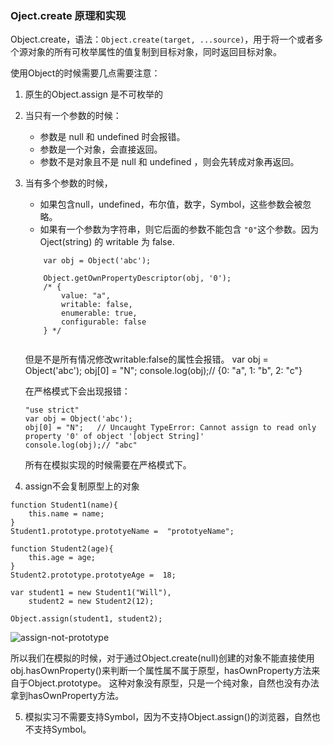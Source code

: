 ### Oject.create 原理和实现

Object.create，语法：```Object.create(target, ...source)```，用于将一个或者多个源对象的所有可枚举属性的值复制到目标对象，同时返回目标对象。

使用Object的时候需要几点需要注意：
1. 原生的Object.assign 是不可枚举的

2. 当只有一个参数的时候：
    + 参数是 null 和 undefined 时会报错。
    + 参数是一个对象，会直接返回。
    + 参数不是对象且不是 null 和 undefined ，则会先转成对象再返回。

3. 当有多个参数的时候，
    + 如果包含null，undefined，布尔值，数字，Symbol，这些参数会被忽略。
    + 如果有一个参数为字符串，则它后面的参数不能包含 ``` "0" ```这个参数。因为 Oject(string) 的 writable 为 false.
    ```
        var obj = Object('abc'); 

        Object.getOwnPropertyDescriptor(obj, '0');
        /* {
            value: "a", 
            writable: false, 
            enumerable: true, 
            configurable: false
        } */
        
    ``` 
    但是不是所有情况修改writable:false的属性会报错。
    var obj = Object('abc'); 
    obj[0] = "N";
    console.log(obj);// {0: "a", 1: "b", 2: "c"}

    在严格模式下会出现报错：
    ```
    "use strict"    
    var obj = Object('abc'); 
    obj[0] = "N";   // Uncaught TypeError: Cannot assign to read only property '0' of object '[object String]'
    console.log(obj);// "abc"
    ```

    所有在模拟实现的时候需要在严格模式下。

4. assign不会复制原型上的对象
```
function Student1(name){
	this.name = name;	
}
Student1.prototype.prototyeName =  "prototyeName";

function Student2(age){
	this.age = age;	
}
Student2.prototype.prototyeAge =  18;

var student1 = new Student1("Will"),
    student2 = new Student2(12);

Object.assign(student1, student2);
```

![assign-not-prototype](../picture/知识点总结/深浅拷贝/assign-not-prototype.png)

所以我们在模拟的时候，对于通过Object.create(null)创建的对象不能直接使用obj.hasOwnProperty()来判断一个属性属不属于原型，hasOwnProperty方法来自于Object.prototype。
这种对象没有原型，只是一个纯对象，自然也没有办法拿到hasOwnProperty方法。

5. 模拟实习不需要支持Symbol，因为不支持Object.assign()的浏览器，自然也不支持Symbol。
